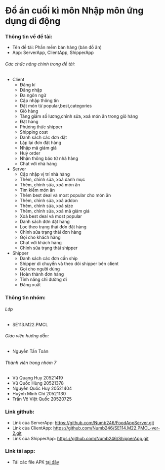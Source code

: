 # Đồ án cuối kì môn Nhập môn ứng dụng di động
### Thông tin về đề tài:
- Tên đề tài: Phần mềm bán hàng (bán đồ ăn)
- App: ServerApp, ClientApp, ShipperApp
###### Các chức năng chính trong đề tài:
- Client
	- Đăng kí
	- Đăng nhập
	- Đa ngôn ngữ
	- Cập nhập thông tin
	- Đặt món từ popular,best,categories
	- Giỏ hàng
	- Tăng giảm số lương,chỉnh sửa, xoá món ăn trong giỏ hàng
	- Đặt hàng
	- Phương thức shipper
	- Shipping cost
	- Danh sách các đơn đặt
	- Lặp lại đơn đặt hàng
	- Nhập mã giảm giá
	- Huỷ order
	- Nhận thông báo từ nhà hàng
	- Chat với nhà hàng
- Server
	- Cập nhập vị trí nhà hàng
	- Thêm, chỉnh sửa, xoá danh mục
	- Thêm, chỉnh sửa, xoá món ăn
	- Tìm kiếm món ăn
	- Thêm best deal và most popular cho món ăn
	- Thêm, chỉnh sửa, xoá addon
	- Thêm, chỉnh sửa, xoá size
	- Thêm, chỉnh sửa, xoá mã giảm giá
	- Xoá best deal và most popular
	- Danh sách đơn đặt hàng
	- Lọc theo trạng thái đơn đặt hàng
	- Chỉnh sửa trạng thái đơn hàng
	- Gọi cho khách hàng
	- Chat với khách hàng
	- Chỉnh sửa trạng thái shipper
- Shipper
	- Danh sách các đơn cần ship
	- Shipper di chuyển và theo dõi shipper bên client
	- Gọi cho người dùng
	- Hoàn thành đơn hàng
	- Tính năng chỉ đường đi
	- Đăng xuất
### Thông tin nhóm:
###### Lớp
- SE113.M22.PMCL
###### Giáo viên hướng dẫn:
- Nguyễn Tấn Toàn
###### Thành viên trong nhóm 7
- Vũ Quang Huy 20521419
- Vũ Quốc Hùng 20521378
- Nguyễn Quốc Huy 20521404
- Huỳnh Minh Chí 20521130
- Trần Võ Việt Quốc 20520725
### Link github:
- Link của ServerApp: https://github.com/Numb246/FoodAppServer.git
- Link của ClientApp: https://github.com/Numb246/SE114.M22.PMCL-ver-2.git
- Link của ShipperApp: https://github.com/Numb246/ShipperApp.git
### Link tải app:
- Tải các file APK [tại đây](https://drive.google.com/drive/folders/13iLkBscq13Y-17Xddqu4OQZOFH3d9ldD?usp=sharing)

